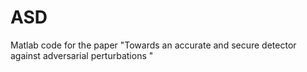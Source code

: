 # ASD
Matlab code for the paper "Towards an accurate and secure detector against adversarial perturbations "
